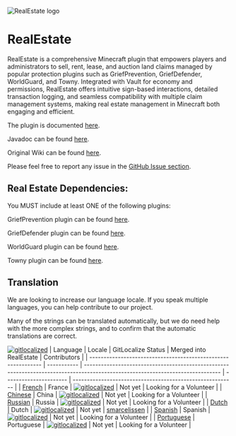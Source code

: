 ![RealEstate logo](https://cdn.michael-burgess.xyz/minecraft/plugins/realestate/logo.png)
# RealEstate

RealEstate is a comprehensive Minecraft plugin that empowers players and administrators to sell, rent, lease, and auction land claims managed by popular protection plugins such as GriefPrevention, GriefDefender, WorldGuard, and Towny. Integrated with Vault for economy and permissions, RealEstate offers intuitive sign-based interactions, detailed transaction logging, and seamless compatibility with multiple claim management systems, making real estate management in Minecraft both engaging and efficient.

The plugin is documented [here](https://www.michael-burgess.xyz/minecraft-plugins/realestate/).

Javadoc can be found [here](https://www.michael-burgess.xyz/minecraft-plugins/realestate/javadoc).

Original Wiki can be found [here](https://github.com/EtienneDx/RealEstate/wiki).

Please feel free to report any issue in the [GitHub Issue section](https://github.com/EtienneDx/RealEstate/issues).


## Real Estate Dependencies:
You MUST include at least ONE of the following plugins:

GriefPrevention plugin can be found [here](https://github.com/GriefPrevention/GriefPrevention).

GriefDefender plugin can be found [here](https://www.spigotmc.org/resources/1-12-2-1-21-4-griefdefender-claim-plugin-grief-prevention-protection.68900/).

WorldGuard plugin can be found [here](https://dev.bukkit.org/projects/worldguard).

Towny plugin can be found [here](https://www.spigotmc.org/resources/towny-advanced.72694/).

## Translation
We are looking to increase our language locale. If you speak multiple languages, you can help contribute to our project.


Many of the strings can be translated automatically, but we do need help with the more complex strings, and to confirm that the automatic translations are correct.

[![gitlocalized ](https://gitlocalize.com/repo/10023/whole_project/badge.svg)](https://gitlocalize.com/repo/10023?utm_source=badge)
| Language                                                      | Locale      | GitLocalize Status                                                                                                             | Merged into RealEstate | Contributors                                              |
| ------------------------------------------------------------- | ----------- | ------------------------------------------------------------------------------------------------------------------------------ | ---------------------- | --------------------------------------------------------- |
| [French](https://gitlocalize.com/repo/10023/fr/resources/languages/en-us.yml)        | France      | [![gitlocalized](https://gitlocalize.com/repo/10023/fr/badge.svg)](https://gitlocalize.com/repo/10023/fr/resources/languages/en-us.yml?utm_source=badge)       | Not yet               | Looking for a Volunteer           						|
| [Chinese](https://gitlocalize.com/repo/10023/zh-CN/resources/languages/en-us.yml)    | China       | [![gitlocalized](https://gitlocalize.com/repo/10023/zh-CN/badge.svg)](https://gitlocalize.com/repo/10023/zh-CN/resources/languages/en-us.yml?utm_source=badge) | Not yet           | Looking for a Volunteer 									|
| [Russian](https://gitlocalize.com/repo/10023/ru/resources/languages/en-us.yml)       | Russia      | [![gitlocalized](https://gitlocalize.com/repo/10023/ru/badge.svg)](https://gitlocalize.com/repo/10023/ru/resources/languages/en-us.yml?utm_source=badge)       | Not yet               | Looking for a Volunteer                       			|
| [Dutch](https://gitlocalize.com/repo/10023/nl-NL/resources/languages/en-us.yml)       | Dutch      | [![gitlocalized](https://gitlocalize.com/repo/10023/nl-NL/badge.svg)](https://gitlocalize.com/repo/10023/nl-NL/resources/languages/en-us.yml?utm_source=badge)       | Not yet               | [smarcelissen](https://github.com/smarcelissen)                       			|
| [Spanish](https://gitlocalize.com/repo/10023/es-ES/resources/languages/en-us.yml)       | Spanish      | [![gitlocalized](https://gitlocalize.com/repo/10023/es-ES/badge.svg)](https://gitlocalize.com/repo/10023/es-ES/resources/languages/en-us.yml?utm_source=badge)       | Not yet               | Looking for a Volunteer                       			|
| [Portuguese](https://gitlocalize.com/repo/10023/pt-br/resources/languages/en-us.yml)       | Portuguese      | [![gitlocalized](https://gitlocalize.com/repo/10023/pt-br/badge.svg)](https://gitlocalize.com/repo/10023/pt-br/resources/languages/en-us.yml?utm_source=badge)       | Not yet               | Looking for a Volunteer                       			|
